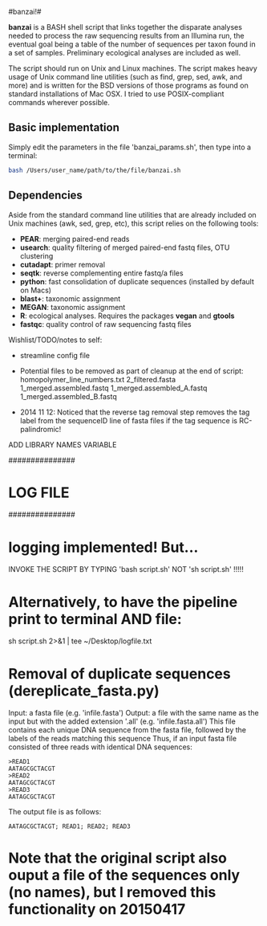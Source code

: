 #banzai!#

**banzai** is a BASH shell script that links together the disparate analyses needed to process the raw sequencing results from an Illumina run, the eventual goal being a table of the number of sequences per taxon found in a set of samples. Preliminary ecological analyses are included as well.

The script should run on Unix and Linux machines. The script makes heavy usage of Unix command line utilities (such as find, grep, sed, awk, and more) and is written for the BSD versions of those programs as found on standard installations of Mac OSX. I tried to use POSIX-compliant commands wherever possible.

## Basic implementation ##
Simply edit the parameters in the file 'banzai_params.sh', then type into a terminal:

```sh
bash /Users/user_name/path/to/the/file/banzai.sh
```


## Dependencies ##
Aside from the standard command line utilities that are already included on Unix machines (awk, sed, grep, etc), this script relies on the following tools:

* **PEAR**: merging paired-end reads
* **usearch**: quality filtering of merged paired-end fastq files, OTU clustering
* **cutadapt**: primer removal
* **seqtk**: reverse complementing entire fastq/a files
* **python**: fast consolidation of duplicate sequences (installed by default on Macs)
* **blast+**: taxonomic assignment
* **MEGAN**: taxonomic assignment
* **R**: ecological analyses. Requires the packages **vegan** and **gtools**
* **fastqc**: quality control of raw sequencing fastq files

Wishlist/TODO/notes to self:
- streamline config file

- Potential files to be removed as part of cleanup at the end of script:
homopolymer_line_numbers.txt
2_filtered.fasta
1_merged.assembled.fastq
1_merged.assembled_A.fastq
1_merged.assembled_B.fastq

- 2014 11 12: Noticed that the reverse tag removal step removes the tag label from the sequenceID line of fasta files if the tag sequence is RC-palindromic!

ADD LIBRARY NAMES VARIABLE

###############
# LOG FILE
###############
# logging implemented! But...

INVOKE THE SCRIPT BY TYPING 'bash script.sh' NOT 'sh script.sh' !!!!!


# Alternatively, to have the pipeline print to terminal AND file:
sh script.sh  2>&1 | tee ~/Desktop/logfile.txt



# Removal of duplicate sequences (dereplicate_fasta.py)
Input: a fasta file (e.g. 'infile.fasta')
Output: a file with the same name as the input but with the added extension '.all' (e.g. 'infile.fasta.all')
This file contains each unique DNA sequence from the fasta file, followed by the labels of the reads matching this sequence
Thus, if an input fasta file consisted of three reads with identical DNA sequences:

	>READ1
	AATAGCGCTACGT
	>READ2
	AATAGCGCTACGT
	>READ3
	AATAGCGCTACGT

The output file is as follows:

	AATAGCGCTACGT; READ1; READ2; READ3

# Note that the original script also ouput a file of the sequences only (no names), but I removed this functionality on 20150417
